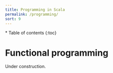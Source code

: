 ```yaml
---
title: Programming in Scala
permalink: /programming/
sort: 9
---
```


<div id="toc-wrapper" markdown="1">
* Table of contents
{:toc}
</div>


# Functional programming

Under construction.

